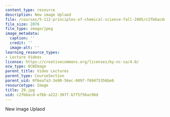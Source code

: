 ```yaml
---
content_type: resource
description: New image Uplaod
file: /courses/5-112-principles-of-chemical-science-fall-2005/c2fb6acde7bba222307fb7f5f56ac96d_29.jpg
file_size: 2076
file_type: image/jpeg
image_metadata:
  caption: ''
  credit: ''
  image-alt: ''
learning_resource_types:
- Lecture Videos
license: https://creativecommons.org/licenses/by-nc-sa/4.0/
ocw_type: OCWImage
parent_title: Video Lectures
parent_type: CourseSection
parent_uid: 0f6eafa3-3e90-56ec-6097-f69475356be6
resourcetype: Image
title: 29.jpg
uid: c2fb6acd-e7bb-a222-307f-b7f5f56ac96d
---
```

New image Uplaod